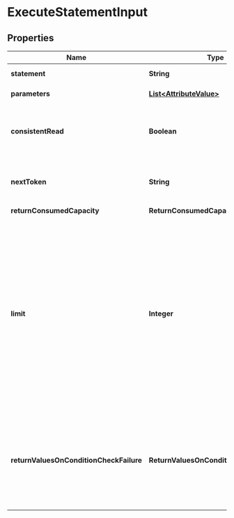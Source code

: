 

# ExecuteStatementInput


## Properties

| Name | Type | Description | Notes |
|------------ | ------------- | ------------- | -------------|
|**statement** | **String** | The PartiQL statement representing the operation to run. |  |
|**parameters** | [**List&lt;AttributeValue&gt;**](AttributeValue.md) | The parameters for the PartiQL statement, if any. |  [optional] |
|**consistentRead** | **Boolean** | The consistency of a read operation. If set to &lt;code&gt;true&lt;/code&gt;, then a strongly consistent read is used; otherwise, an eventually consistent read is used. |  [optional] |
|**nextToken** | **String** | Set this value to get remaining results, if &lt;code&gt;NextToken&lt;/code&gt; was returned in the statement response. |  [optional] |
|**returnConsumedCapacity** | **ReturnConsumedCapacity** |  |  [optional] |
|**limit** | **Integer** | The maximum number of items to evaluate (not necessarily the number of matching items). If DynamoDB processes the number of items up to the limit while processing the results, it stops the operation and returns the matching values up to that point, along with a key in &lt;code&gt;LastEvaluatedKey&lt;/code&gt; to apply in a subsequent operation so you can pick up where you left off. Also, if the processed dataset size exceeds 1 MB before DynamoDB reaches this limit, it stops the operation and returns the matching values up to the limit, and a key in &lt;code&gt;LastEvaluatedKey&lt;/code&gt; to apply in a subsequent operation to continue the operation.  |  [optional] |
|**returnValuesOnConditionCheckFailure** | **ReturnValuesOnConditionCheckFailure** | &lt;p&gt;An optional parameter that returns the item attributes for an &lt;code&gt;ExecuteStatement&lt;/code&gt; operation that failed a condition check.&lt;/p&gt; &lt;p&gt;There is no additional cost associated with requesting a return value aside from the small network and processing overhead of receiving a larger response. No read capacity units are consumed.&lt;/p&gt; |  [optional] |



